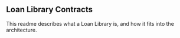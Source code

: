 ## Loan Library Contracts

This readme describes what a Loan Library is, and how it fits into the architecture.
